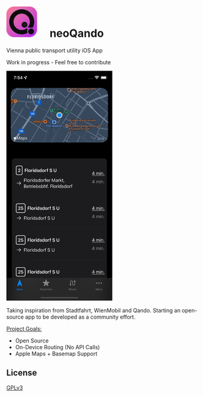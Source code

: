# <img src="https://raw.githubusercontent.com/hadig/neoQando/main/Icon-App%40git.png" width="80" height="80" /> &nbsp;&nbsp;&nbsp; neoQando

 Vienna public transport utility iOS App
 
 Work in progress - Feel free to contribute
 
 <img src="https://raw.githubusercontent.com/hadig/neoQando/main/ScreenShot.png" height="600" />

Taking inspiration from Stadtfahrt, WienMobil and Qando. Starting an open-source app to be developed as a community effort.

<ins>Project Goals:</ins>
- Open Source
- On-Device Routing (No API Calls)
- Apple Maps + Basemap Support
## License

[GPLv3](https://github.com/hadig/neoQando/blob/main/LICENSE)
